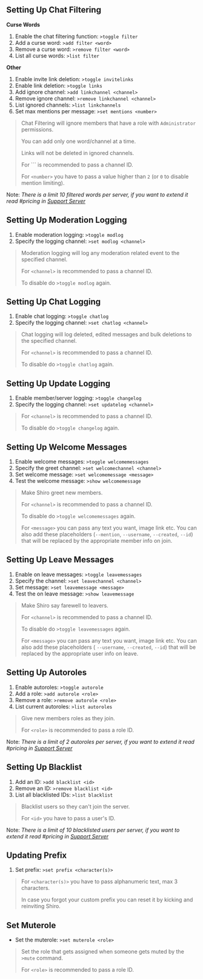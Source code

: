 ## Setting Up Chat Filtering

__Curse Words__
1. Enable the chat filtering function: `>toggle filter`
2. Add a curse word: `>add filter <word>`
3. Remove a curse word: `>remove filter <word>`
4. List all curse words: `>list filter`

__Other__
1. Enable invite link deletion: `>toggle invitelinks`
2. Enable link deletion: `>toggle links`
3. Add ignore channel: `>add linkchannel <channel>`
4. Remove ignore channel: `>remove linkchannel <channel>`
5. List ignored channels: `>list linkchannels`
6. Set max mentions per message: `>set mentions <number>`

> Chat Filtering will ignore members that have a role with `Administrator` permissions.
> 
> You can add only one word/channel at a time.
> 
> Links will not be deleted in ignored channels.
> 
> For ``<channel>` is recommended to pass a channel ID.
> 
> For `<number>` you have to pass a value higher than `2` (or `0` to disable mention limiting).

Note: *There is a limit 10 filtered words per server, if you want to extend it read #pricing in [Support Server](https://discord.gg/ypEBGHB)*

## Setting Up Moderation Logging

1. Enable moderation logging: `>toggle modlog`
2. Specify the logging channel: `>set modlog <channel>`

> Moderation logging will log any moderation related event to the specified channel.
> 
> For `<channel>` is recommended to pass a channel ID.
> 
> To disable do `>toggle modlog` again.

## Setting Up Chat Logging 

1. Enable chat logging: `>toggle chatlog`
2. Specify the logging channel: `>set chatlog <channel>`

> Chat logging will log deleted, edited messages and bulk deletions to the specified channel.
> 
> For `<channel>` is recommended to pass a channel ID.
> 
> To disable do `>toggle chatlog` again.

## Setting Up Update Logging

1. Enable member/server logging: `>toggle changelog`
2. Specify the logging channel: `>set updatelog <channel>`

> For `<channel>` is recommended to pass a channel ID.
> 
> To disable do `>toggle changelog` again.

## Setting Up Welcome Messages

1. Enable welcome messages: `>toggle welcomemessages`
2. Specify the greet channel: `>set welcomechannel <channel>`
3. Set welcome message: `>set welcomemessage <message>`
4. Test the welcome message: `>show welcomemessage`

> Make Shiro greet new members.
>
> For `<channel>` is recommended to pass a channel ID.
> 
> To disable do `>toggle welcomemessages` again.
> 
> For `<message>` you can pass any text you want, image link etc. You can also add these placeholders (`--mention`, `--username`, `--created`, `--id`) that will be replaced by the appropriate member info on join.

## Setting Up Leave Messages

1. Enable on leave messages: `>toggle leavemessages`
2. Specify the channel: `>set leavechannel <channel>`
3. Set message: `>set leavemessage <message>`
4. Test the on leave message: `>show leavemessage`

> Make Shiro say farewell to leavers.
> 
> For `<channel>` is recommended to pass a channel ID.
> 
> To disable do `>toggle leavemessages` again.
> 
> For `<message>` you can pass any text you want, image link etc. You can also add these placeholders ( ``--username``, `--created`, `--id`) that will be replaced by the appropriate user info on leave.

## Setting Up Autoroles 

1. Enable autoroles: `>toggle autorole`
2. Add a role: `>add autorole <role>`
3. Remove a role: `>remove autorole <role>`
4. List current autoroles: `>list autoroles`

> Give new members roles as they join.
> 
> For `<role>` is recommended to pass a role ID.

Note: *There is a limit of 2 autoroles per server, if you want to extend it read #pricing in [Support Server](https://discord.gg/ypEBGHB)*

## Setting Up Blacklist 

1. Add an ID: `>add blacklist <id>`
2. Remove an ID: `>remove blacklist <id>`
3. List all blacklisted IDs: `>list blacklist`

> Blacklist users so they can't join the server.
> 
> For `<id>` you have to pass a user's ID.

Note: *There is a limit of 10 blacklisted users per server, if you want to extend it read #pricing in [Support Server](https://discord.gg/ypEBGHB)*

## Updating Prefix

1. Set prefix: `>set prefix <character(s)>`

> For `<character(s)>` you have to pass alphanumeric text, max 3 characters.
> 
> In case you forgot your custom prefix you can reset it by kicking and reinviting Shiro.

## Set Muterole

- Set the muterole: `>set muterole <role>`

> Set the role that gets assigned when someone gets muted by the `>mute` command.
>
> For `<role>` is recommended to pass a role ID.
